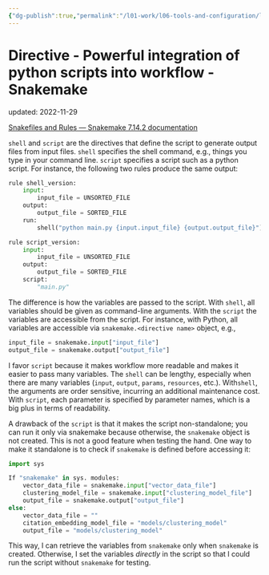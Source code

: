 ```yaml
---
{"dg-publish":true,"permalink":"/l01-work/l06-tools-and-configuration/l03-snippet/directive-powerful-integration-of-python-scripts-into-workflow-snakemake/","dgPassFrontmatter":true}
---
```



# Directive - Powerful integration of python scripts into workflow - Snakemake
updated: 2022-11-29

[Snakefiles and Rules — Snakemake 7.14.2 documentation](https://snakemake.readthedocs.io/en/stable/snakefiles/rules.html#external-scripts)

`shell` and `script` are the directives that define the script to generate output files from input files. `shell` specifies the shell command, e.g., things you type in your command line. `script` specifies a script such as a python script. For instance, the following two rules produce the same output: 

```python 
rule shell_version: 
	input: 
		input_file = UNSORTED_FILE
	output:
		output_file = SORTED_FILE
	run:
		shell("python main.py {input.input_file} {output.output_file}")

rule script_version: 
	input: 
		input_file = UNSORTED_FILE
	output:
		output_file = SORTED_FILE
	script:
		"main.py"
```

The difference is how the variables are passed to the script. With `shell`, all variables should be given as command-line arguments. With the `script` the variables are accessible from the script. For instance, with Python, all variables are accessible via `snakemake.<directive name>` object, e.g., 
```python 
input_file = snakemake.input["input_file"]
output_file = snakemake.output["output_file"]
```

I favor `script` because it makes workflow more readable and makes it easier to pass many variables. The `shell` can be lengthy, especially when there are many variables (`input`, `output`, `params`, `resources`, etc.). With`shell`, the arguments are order sensitive, incurring an additional maintenance cost. With `script`, each parameter is specified by parameter names, which is a big plus in terms of readability. 

A drawback of the `script` is that it makes the script non-standalone; you can run it only via snakemake because otherwise, the `snakemake` object is not created. This is not a good feature when testing the hand.  One way to make it standalone is to check if `snakemake` is defined before accessing it: 
```python
import sys

If "snakemake" in sys. modules:
    vector_data_file = snakemake.input["vector_data_file"]
    clustering_model_file = snakemake.input["clustering_model_file"]
    output_file = snakemake.output["output_file"]
else:
    vector_data_file = ""
    citation_embedding_model_file = "models/clustering_model"
    output_file = "models/clustering_model"
```
This way, I can retrieve the variables from `snakemake` only when `snakemake` is created. Otherwise, I set the variables *directly* in the script so that I could run the script without `snakemake` for testing.